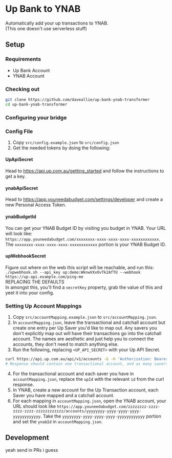 # Up Bank to YNAB

Automatically add your up transactions to YNAB.  
(This one doesn't use serverless stuff)

## Setup

### Requirements

- Up Bank Account
- YNAB Account

### Checking out

```bash
git clone https://github.com/daveallie/up-bank-ynab-transformer
cd up-bank-ynab-transformer
```

### Configuring your bridge

### Config File

1. Copy `src/config.example.json` to `src/config.json`
2. Get the needed tokens by doing the following:

#### UpApiSecret

Head to https://api.up.com.au/getting_started and follow the instructions to get a key.

#### ynabApiSecret

Head to https://app.youneedabudget.com/settings/developer and create a new Personal Access Token.

#### ynabBudgetId

You can get your YNAB Budget ID by visiting you budget in YNAB. Your URL will look like:   
`https://app.youneedabudget.com/xxxxxxxx-xxxx-xxxx-xxxx-xxxxxxxxxxxx`.   
The `xxxxxxxx-xxxx-xxxx-xxxx-xxxxxxxxxxxx` portion is your YNAB Budget ID.

#### upWebhookSecret

Figure out where on the web this script will be reachable, and run this:   
`./upwebhook.sh --api_key up:demo:WknwVXxOvTk2AfTU --webhook https://up-api.example.com/ping-me`   
REPLACING THE DEFAULTS   
In amongst this, you'll find a `secretKey` property, grab the value of this and yeet it into your config.

### Setting Up Account Mappings

1. Copy `src/accountMapping.example.json` to `src/accountMapping.json`.
2. In `accountMapping.json`, leave the transactional and catchall account but create one entry per Up Saver you'd like
   to map out. Any savers you don't explicitly map out will have their transactions go into the catchall account. The
   names are aesthetic and just help you to connect the accounts, they don't need to match anything else.
3. Run the following, replacing `<UP_API_SECRET>` with your Up API Secret.

```bash
curl https://api.up.com.au/api/v1/accounts -G -H 'Authorization: Bearer <UP_API_SECRET>'
# Response should contain one transactional account, and as many savers as you have.
```

4. For the transactional account and each saver you have in `accountMapping.json`, replace the `upId` with the relevant
   `id` from the curl response.
5. In YNAB, create a new account for the Up Transaction account, each Saver you have mapped and a catchall account.
6. For each mapping in `accountMapping.json`, open the YNAB account, your URL should look like
   `https://app.youneedabudget.com/zzzzzzzz-zzzz-zzzz-zzzz-zzzzzzzzzzzz/accounts/yyyyyyyy-yyyy-yyyy-yyyy-yyyyyyyyyyyy`.
   Take the `yyyyyyyy-yyyy-yyyy-yyyy-yyyyyyyyyyyy` portion and set the `ynabId` in `accountMapping.json`.

## Development

yeah send in PRs i guess
